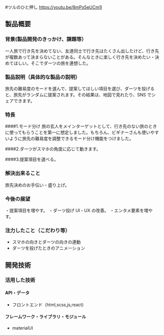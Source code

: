 #ツルのひと押し
https://youtu.be/8mPx5eUCm1I

## 製品概要

### 背景(製品開発のきっかけ、課題等）

一人旅で行き先を決めてない、友達同士で行き先はたくさん出したけど、行き先が複数あって決まらないことがある。そんなときに楽しく行き先を決めたい・決めてほしい。そこでダーツの旅を連想した。

### 製品説明（具体的な製品の説明）

旅先の難易度のモードを選んで、提案してほしい項目を選び、ダーツを投げると、旅先がランダムに提案されます。その結果は、地図で見れたり、SNS でシェアできます。

### 特長

####1.モード分け
旅の玄人をメインターゲットとして、行き先のない旅のときに使ってもらうことを第一に想定しました。もちろん、ビギナーさんも使いやすいように旅先の難易度を調整できるモード分け機能をつけました。

####2.ダーツがスマホの角度に応じて動きます。

####3.提案項目を選べる。

### 解決出来ること

旅先決めのお手伝い・盛り上げ。

### 今後の展望

・提案項目を増やす。
・ダーツ投げ UI・UX の改善。
・エンタメ要素を増やす。

### 注力したこと（こだわり等）

- スマホの向きとダーツの向きの連動
- ダーツを投げたときのアニメーション

## 開発技術

### 活用した技術

#### API・データ

- フロントエンド（html,scss,js,react)

#### フレームワーク・ライブラリ・モジュール

- materialUI
